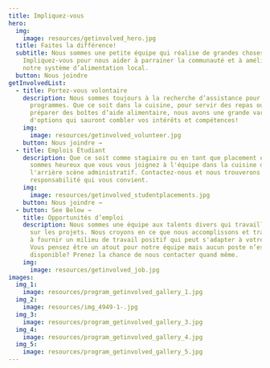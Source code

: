 ```yaml
---
title: Impliquez-vous
hero:
  img:
    image: resources/getinvolved_hero.jpg
  title: Faites la différence!
  subtitle: Nous sommes une petite équipe qui réalise de grandes choses.
    Impliquez-vous pour nous aider à parrainer la communauté et à améliorer
    notre système d’alimentation local.
  button: Nous joindre
getInvolvedList:
  - title: Portez-vous volontaire
    description: Nous sommes toujours à la recherche d’assistance pour nos
      programmes. Que ce soit dans la cuisine, pour servir des repas ou pour
      préparer des boîtes d’aide alimentaire, nous avons une grande variété
      d'options qui sauront combler vos intérêts et compétences!
    img:
      image: resources/getinvolved_volunteer.jpg
    button: Nous joindre →
  - title: Emplois Étudiant
    description: Que ce soit comme stagiaire ou en tant que placement étudiant, nous
      sommes heureux que vous vous joignez à l'équipe dans la cuisine ou à
      l'arrière scène administratif. Contactez-nous et nous trouverons la
      responsabilité qui vous convient.
    img:
      image: resources/getinvolved_studentplacements.jpg
    button: Nous joindre →
  - button: See Below →
    title: Opportunités d’emploi
    description: Nous sommes une équipe aux talents divers qui travaillent ensemble
      sur les projets. Nous croyons en ce que nous accomplissons et travaillons
      à fournir un milieu de travail positif qui peut s'adapter à votre réalité.
      Vous pensez être un atout pour notre équipe mais aucun poste n’est
      disponible? Prenez la chance de nous contacter quand même.
    img:
      image: resources/getinvolved_job.jpg
images:
  img_1:
    image: resources/program_getinvolved_gallery_1.jpg
  img_2:
    image: resources/img_4949-1-.jpg
  img_3:
    image: resources/program_getinvolved_gallery_3.jpg
  img_4:
    image: resources/program_getinvolved_gallery_4.jpg
  img_5:
    image: resources/program_getinvolved_gallery_5.jpg
---
```

